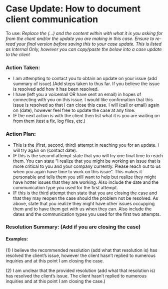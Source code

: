 
# Case Update: How to document client communication


To use: _Replace the (…) and the content within with what it is you asking for from the client and/or the update you are making in this case. Ensure to re-read your final version before saving this to your case update. This is listed as Internal Only, however you can copy/paste the below into a case update to the client_

### Action Taken:
* I am attempting to contact you to obtain an update on your issue (add summary of issue).(Add steps taken to thus far. If you believe the issue is resolved add how it has been resolved.
* I have (left you a voicemail OR have sent an email) in hopes of connecting with you on this issue. I would like confirmation that this issue is resolved so that I can close this case. I will (call or email) again on (date), however feel free to update the case at any time.
* IF the next action is with the client then list what it is you are waiting on from them (test a fix, log files, etc.)

### Action Plan:
* This is the (first, second, third) attempt in reaching you for an update. I will try again on (contact date).
* IF this is the second attempt state that you will try one final time to reach them. You can state “I realize that you might be working an issue that is more critical to you and your company currently. Please reach out to us when you again have time to work on this issue”. This makes it personable and tells them you still want to help but realize they might have hotter issues that they are working. Also include the date and the communication type you used for the first attempt.
* IF this is the third attempt then state that you are closing the case and that they may reopen the case should the problem not be resolved. As above, state that you realize they might have other issues occupying them and to have them get with us when they can. Also include the dates and the communication types you used for the first two attempts.

### Resolution Summary: (Add if you are closing the case)
#### Examples:

(1) I believe the recommended resolution (add what that resolution is) has resolved the client’s issue, however the client hasn’t replied to numerous inquiries and at this point I am closing the case.
 
(2) I am unclear that the provided resolution (add what that resolution is) has resolved the client’s issue. The client hasn’t replied to numerous inquiries and at this point I am closing the case.)
